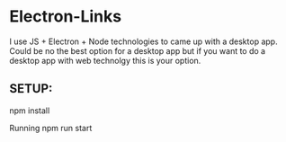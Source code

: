 # Electron-Links

I use JS + Electron + Node technologies to came up with a desktop app. 
Could be no the best option for a desktop app but if you want to do a desktop app with web technolgy this is your option.

## SETUP:

npm install

Running
npm run start

